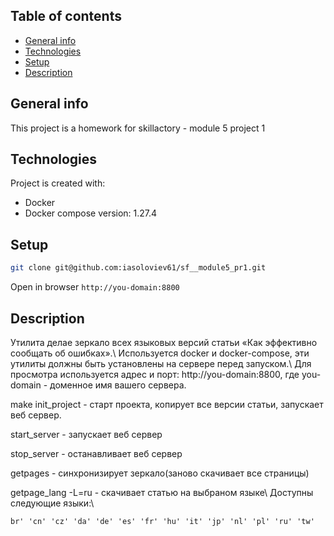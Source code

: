 ## Table of contents
* [General info](#general-info)
* [Technologies](#technologies)
* [Setup](#setup)
* [Description](#description)

## General info
This project is a homework for skillactory - module 5 project 1

## Technologies
Project is created with:
* Docker
* Docker compose version: 1.27.4

## Setup

```bash
git clone git@github.com:iasoloviev61/sf__module5_pr1.git
```


Open in browser `http://you-domain:8800`


## Description

Утилита делае зеркало всех языковых версий статьи  «Как эффективно сообщать об ошибках».\\
Используется docker и docker-compose, эти утилиты должны быть установлены на сервере перед запуском.\\
Для просмотра используется адрес и порт: http://you-domain:8800, где you-domain - доменное имя вашего сервера.

make init_project - старт проекта, копирует все версии статьи, запускает веб сервер.

start_server - запускает веб сервер

stop_server - останавливает веб сервер

getpages - синхронизирует зеркало(заново скачивает все страницы)

getpage_lang -L=ru - скачивает статью на выбраном языке\\
Доступны следующие языки:\\
```
br' 'cn' 'cz' 'da' 'de' 'es' 'fr' 'hu' 'it' 'jp' 'nl' 'pl' 'ru' 'tw'
```
